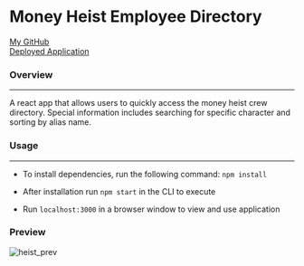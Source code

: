 # Money Heist Employee Directory

[My GitHub](https://github.com/asharma1398)
<br>
[Deployed Application](https://asharma1398.github.io/Money-Heist-Employee-Directory/)

### Overview 
***

A react app that allows users to quickly access the money heist crew directory. Special information includes searching for specific character and sorting by alias name. 

### Usage 
***

- To install dependencies, run the following command: ```npm install```

- After installation run ```npm start``` in the CLI to execute

- Run ```localhost:3000``` in a browser window to view and use application

### Preview

![heist_prev](public/moneyHeist.gif)